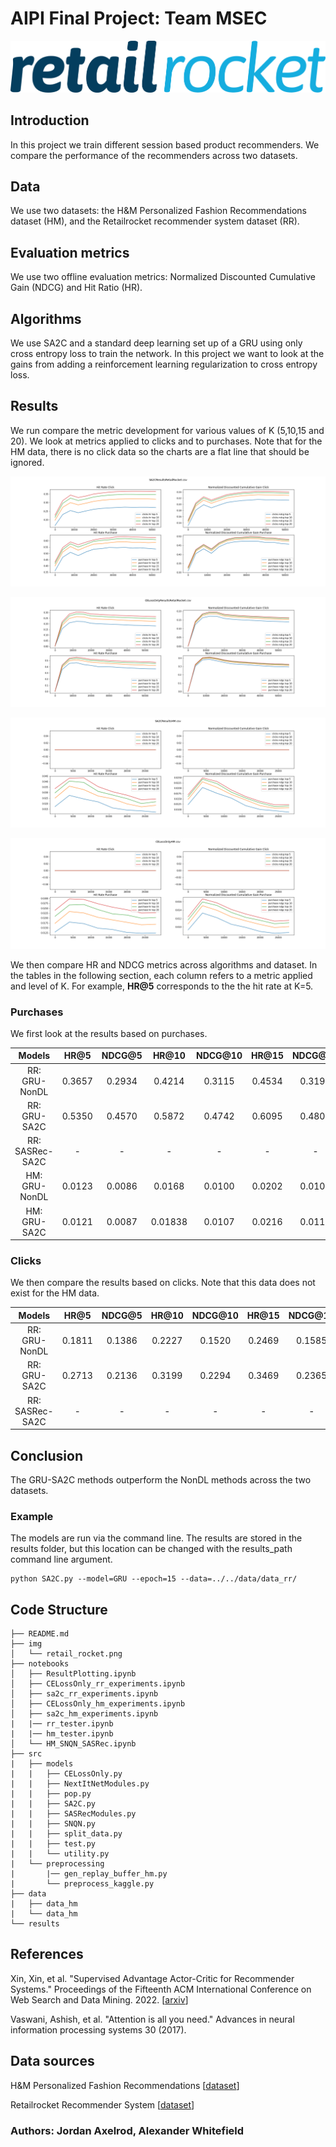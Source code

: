 # AIPI Final Project: Team MSEC

![HM](./img/retail_rocket.png)



## Introduction

In this project we train different session based product recommenders. We compare the performance of the recommenders across two datasets.

## Data

We use two datasets: the H&M Personalized Fashion Recommendations dataset (HM), and the Retailrocket recommender system dataset (RR).

## Evaluation metrics

We use two offline evaluation metrics: Normalized Discounted Cumulative Gain (NDCG) and Hit Ratio (HR). 

## Algorithms

We use SA2C and a standard deep learning set up of a GRU using only cross entropy loss to train the network. In this project we want to look at the gains from adding a reinforcement learning regularization to cross entropy loss.

## Results

We run compare the metric development for various values of K (5,10,15 and 20). We look at metrics applied to clicks and to purchases. Note that for the HM data, there is no click data so the charts are a flat line that should be ignored.

![HM](./results/charts/SA2CResultsRetailRocketresults.png)

![HM](./results/charts/CELossOnlyResultsRetailRocketresults.png)

![HM](./results/charts/SA2CResultsHMresults.png)

![HM](./results/charts/CELossOnlyHMresults.png)


We then compare HR and NDCG metrics across algorithms and dataset. In the tables in the following section, each column refers to a metric applied and level of K. For example, **HR@5** corresponds to the the hit rate at K=5.

### Purchases

We first look at the results based on purchases. 

| **Models**         | **HR@5** | **NDCG@5** | **HR@10** | **NDCG@10** | **HR@15** | **NDCG@15** | **HR@20** | **NDCG@20** |
| :---------:        | :------: | :------:   | :-------: | :-------:   | :-------: | :-------:   | :-------: | :-------:   |
| RR: GRU-NonDL   |   0.3657  |  0.2934    |  0.4214   |   0.3115    |  0.4534  |  0.3199      |   0.4717  |   0.3242     | 
| RR: GRU-SA2C   |   0.5350  |   0.4570    |   0.5872   |   0.4742    |   0.6095  |   0.4801    | 0.6263  |    0.4841     | 
| RR: SASRec-SA2C   |   -  |  -    |  -   |   -    |  -  |  -      |   -  |   -    | 
| HM: GRU-NonDL   |  0.0123  |  0.0086   |  0.0168   |   0.0100    |  0.0202  |  0.0109      | 0.0226 |   0.0115     | 
| HM: GRU-SA2C   |  0.0121  |   0.0087   |  0.01838   |   0.0107    |   0.0216  |  0.0116     | 0.0242  |   0.0122     | 

### Clicks

We then compare the results based on clicks. Note that this data does not exist for the HM data.

| **Models**         | **HR@5** | **NDCG@5** | **HR@10** | **NDCG@10** | **HR@15** | **NDCG@15** | **HR@20** | **NDCG@20** |
| :---------:        | :------: | :------:   | :-------: | :-------:   | :-------: | :-------:   | :-------: | :-------:   |
| RR: GRU-NonDL   |  0.1811  |  0.1386    |  0.2227   |   0.1520    |  0.2469  |  0.1585      | 0.2637   |   0.1625     | 
| RR: GRU-SA2C   |  0.2713  |  0.2136    |  0.3199   |   0.2294    |   0.3469  |  0.2365     | 0.3649  |   0.2408     | 
| RR: SASRec-SA2C   |   -  |  -    |  -   |   -    |  -  |  -      |   -  |   -    | 


## Conclusion

The GRU-SA2C methods outperform the NonDL methods across the two datasets. 

### Example

The models are run via the command line. The results are stored in the results folder, but this location can be changed with the results_path command line argument. 

```
python SA2C.py --model=GRU --epoch=15 --data=../../data/data_rr/
```

## Code Structure
```
├── README.md
├── img
│   └── retail_rocket.png
├── notebooks
│   ├── ResultPlotting.ipynb
│   ├── CELossOnly_rr_experiments.ipynb
│   ├── sa2c_rr_experiments.ipynb
│   ├── CELossOnly_hm_experiments.ipynb
│   ├── sa2c_hm_experiments.ipynb
|   |── rr_tester.ipynb
|   |── hm_tester.ipynb
│   └── HM_SNQN_SASRec.ipynb
├── src
|   ├── models
|   |   ├── CELossOnly.py
|   |   ├── NextItNetModules.py
|   |   ├── pop.py
|   |   ├── SA2C.py
|   |   ├── SASRecModules.py
|   |   ├── SNQN.py
|   |   ├── split_data.py
|   |   ├── test.py
|   |   └── utility.py
|   └── preprocessing
|       |── gen_replay_buffer_hm.py
|       └── preprocess_kaggle.py
├── data
|   ├── data_hm
|   └── data_hm
└── results

```


## References


Xin, Xin, et al. "Supervised Advantage Actor-Critic for Recommender Systems." Proceedings of the Fifteenth ACM International Conference on Web Search and Data Mining. 2022.
[<a href="https://arxiv.org/abs/2111.03474 ">arxiv</a>]

Vaswani, Ashish, et al. "Attention is all you need." Advances in neural information processing systems 30 (2017).



## Data sources

H&M Personalized Fashion Recommendations  [<a href="https://www.kaggle.com/competitions/h-and-m-personalized-fashion-recommendations/data?select=transactions_train.csv">dataset</a>]

Retailrocket Recommender System [<a href="https://www.kaggle.com/datasets/retailrocket/ecommerce-dataset?select=category_tree.csv
">dataset</a>]


### Authors: Jordan Axelrod, Alexander Whitefield
